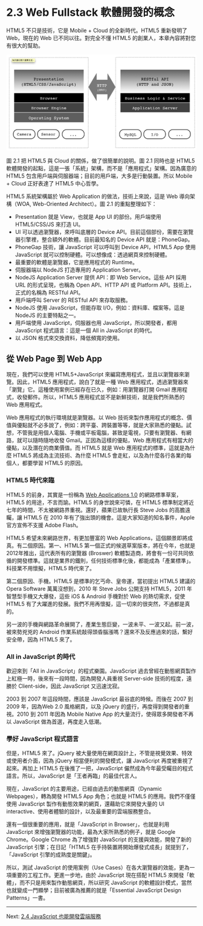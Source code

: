 # 2.3 Web Fullstack 軟體開發的概念

HTML5 不只是技術，它是 Mobile + Cloud 的全新時代。HTML5 重新發明了 Web，現在的 Web 已不同以往。對完全不懂 HTML5 的創業人，本章內容將對您有很大的幫助。  

![圖 2.1：Web Service 導向架構](../images/figure-2_1.png)

圖 2.1 把 HTML5 與 Cloud 的關係，做了很簡單的說明。圖 2.1 同時也是 HTML5 軟體開發的起點，這是一張「系統」架構，而不是「應用程式」架構。因為廣意的 HTML5 包含用戶端與伺服器端；目前的用戶端，大多是行動裝置。所以 Mobile + Cloud 正好表達了 HTML5 中心哲學。

HTML5 系統架構屬於 Web Application 的做法，技術上來說，這是 Web 導向架構（WOA, Web-Oriented Architect）。圖 2.1 的重點整理如下：

- Presentation 就是 View，也就是 App UI 的部份。用戶端使用 HTML5/CSS/JS 來打造 UI。
- UI 可以透過瀏覽器，來呼叫底層的 Device API。目前這個部份，需要在瀏覽器引擎裡，整合額外的軟體。目前最知名的 Device API 就是：PhoneGap。
- PhoneGap 技術，讓 JavaScript 可以呼叫到 Device API，HTML5 App 使用 JavaScript 就可以控制硬體。可以想像成：透過網頁來控制硬體。
- 最重要的軟體是瀏覽器，它是應用程式的 Runtime。
- 伺服器端以 NodeJS 打造專用的 Application Server。
- NodeJS Application Server 提供 API：即 Web Service。這些 API 採用 URL 的形式呈現，也稱為 Open API、HTTP API 或 Platform API。技術上，正式的名稱為 RESTful API。
- 用戶端呼叫 Server 的 RESTful API 來存取服務。
- NodeJS 使用 JavaScript，但能存取 I/O，例如：資料庫、檔案等。這是NodeJS 的主要特點之一。
- 用戶端使用 JavaScript，伺服器也用 JavaScript，所以開發者，都用 JavaScript 程式語言：這是一個 All in JavaScript 的時代。
- 以 JSON 格式來交換資料，降低頻寬的使用。

## 從 Web Page 到 Web App

現在，我們可以使用 HTML5+JavaScript 來編寫應用程式，並且以瀏覽器來瀏覽。因此，HTML5 應用程式，說白了就是一種 Web 應用程式，透過瀏覽器來「瀏覽」它。這種使用案例已經存在已久，例如：用瀏覽器打開 Gmail 應用程式，收發郵件。所以，HTML5 應用程式並不是新鮮技術，就是我們所熟悉的 Web 應用程式。

Web 應用程式的執行環境就是瀏覽器。以 Web 技術來製作應用程式的概念、價值與優點就不必多說了，例如：跨平臺、跨裝置等等，就是大家熟悉的優點。試想，不管我是用個人電腦、手機或平板電腦，甚致是電視，只要有瀏覽器、有網路，就可以隨時隨地收發 Gmail。正因為這樣的優點，Web 應用程式有相當大的優點，以及潛在的商業價值。而 HTML5 就是 Web 應用程式的標準，這就是為什麼 HTML5 將成為主流技術、為什麼 HTML5 會走紅，以及為什麼各行各業的每個人，都要學習 HTML5 的原因。

### HTML5 時代來臨

HTML5 的前身，其實是一份稱為 [Web Applications 1.0][5] 的網路標準草案，HTML5 的用途，不言而諭。HTML5 的身世說來可憐，在 HTML5 標準制定將近七年的時間，不太被網路界重視。還好，蘋果已故執行長 Steve Jobs 的高膽遠矚，讓 HTML5 在 2010 年有了強出頭的機會。這是大家知道的知名事件，Apple 官方宣佈不支援 Adobe Flash。

[5]: http://www.whatwg.org/specs/web-apps/2005-09-01/ "Web Applications 1.0"

HTML5 希望未來網路世界，有更加豐富的 Web Applications，這個願景即將成真。有二個原因。第一、HTML5 第一個正式的候選草案版本，將在今年，也就是2012年推出，這代表所有的瀏覽器 (Broswer) 軟體製造商，將會有一份可共同依循的開發標準。這就是業界的鐵則，任何技術標準化後，都能成為「產業標準」。科技業不用懷擬，HTML5 時代來了。

第二個原因、手機。HTML5 是標準的乞丐命、皇帝運，當初提出 HTML5 建議的 Opera Software 萬萬沒想到，2010 年 Steve Jobs 公開支持 HTML5，2011 年智慧型手機又大爆發，這些 iOS & Android 手機對於 Web 的熱切需求，促使 HTML5 有了大躍進的發展。我們不用再懷擬，這一切來的很突然，不過都是真的。

另一波的手機與網路革命展開了，產業生態巨變，一波未平、一波又起。前一波，被來勢兇兇的 Android 作業系統敲得頭昏腦漲嗎？還來不及反應過來的話，繫好安全帶，因為 HTML5 來了。

### All in JavaScript 的時代

歡迎來到「All in JavaScript」的程式樂園。JavaScript 過去曾經在動態網頁製作上紅極一時，後來有一段時間，因為開發人員重視 Server-side 技術的程度，遠勝於 Client-side，因此 JavaScript 又迅速沈寂。

2003 到 2007 年這段時間，應該是 JavaScript 最谷底的時候。而後在 2007 到 2009 年，因為Web 2.0 風格網頁，以及 jQuery 的盛行，再度得到開發者的重視。2010 到 2011 年因為 Mobile Native App 的大量流行，使得眾多開發者不再以 JavaScript 做為首選，再度走入低潮。

### 學好 JavaScript 程式語言

但是，HTML5 來了。jQuery 被大量使用在網頁設計上，不管是視覺效果、特效或使用者介面，因為 jQuery 相當便利的開發模式，讓 JavaScript 再度被重視了起來。再加上 HTML5 在後推了一把，JavaScript 儼然成為今年最受矚目的程式語言。所以，JavaScript 是「王者再臨」的最佳代言人。

現在，JavaScript 的主要用途，已經由過去的動態網頁（Dynamic Webpages），轉為開發 HTML5 App 角色；也就是 HTML5 的應用。我們不僅僅使用 JavaScript 製作有動態效果的網頁，還藉助它來開發大量的 UI interactive、使用者體驗的設計，以及最重要的雲端服務整合。

還有一個很重要的應用，就是「JavaScript in Browser」，也就是利用 JavaScript 來增強瀏覽器的功能，最為大家所熟悉的例子，就是 Google Chrome。Google Chrome 為了增強對 JavaScript 的支援與效能，開發了新的 JavaScript 引擎；在日記「HTML5 在手持裝置將開始爆發式成長」就提到了，「JavaScript 引擎的成熟度是關鍵」。

所以，測試 JavaScript 的使用案例（Use Cases）在各大瀏覽器的效能，更為一項重要的工程工作。更進一步地，由於 JavaScript 現在搭配 HTML5 來開發「軟體」，而不只是用來製作動態網頁，所以研究 JavaScript 的軟體設計模式，當然也就變成一門顯學；目前被廣為推薦的就是「Essential JavaScript Design Patterns」一書。

---

Next: [2.4 JavaScript 也能開發雲端服務](4-js.md)
